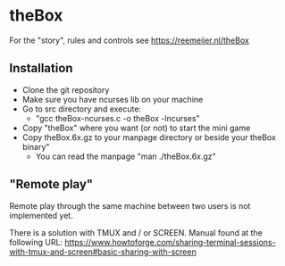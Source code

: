 # theBox

For the "story", rules and controls see https://reemeijer.nl/theBox

## Installation
 * Clone the git repository
 * Make sure you have ncurses lib on your machine
 * Go to src directory and execute:
     * "gcc theBox-ncurses.c -o theBox -lncurses"
 * Copy "theBox" where you want (or not) to start the mini game
 * Copy theBox.6x.gz to your manpage directory or beside your theBox binary"
     * You can read the manpage "man ./theBox.6x.gz"

## "Remote play"
Remote play through the same machine between two users is not implemented yet.

There is a solution with TMUX and / or SCREEN. Manual found at the following URL: https://www.howtoforge.com/sharing-terminal-sessions-with-tmux-and-screen#basic-sharing-with-screen
